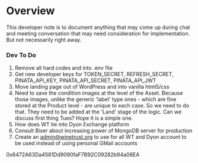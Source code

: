 # Overview

This developer note is to document anything that may come up during chat and meeting conversation that may need consideration for implementation.  But not necessarily right away.

### Dev To Do

1. Remove all hard codes and into .env file
2. Get new developer keys for TOKEN_SECRET, REFRESH_SECRET, PINATA_API_KEY, PINATA_API_SECRET, PINATA_API_JWT
3. Move landing page out of WordPress and into vanilla html5/css
4. Need to save the condition images at the level of the Asset.  Because those images, unlike the generic 'label' type ones - which are fine stored at the Product level - are unique to each case.  So we need to do that.  They need to be added at the 'Land' stage of the logic.  Can we discuss first thing Tues?   Hope it is a simple one.
5. How does WT tie into Dyon Exchange platform
6. Consult Biser about increasing power of MongoDB server for production
7. Create an admin@winetrust.org to use for all WT and Dyon account to be used instead of using personal GMail accounts

0x6472A63Da4581Dd9090faF7B92C09282b94a06EA

